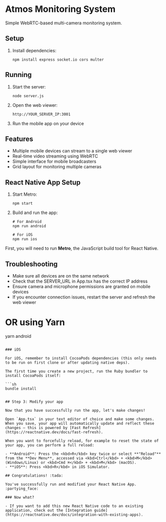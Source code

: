 # Atmos Monitoring System

Simple WebRTC-based multi-camera monitoring system.

## Setup

1. Install dependencies:
   ```
   npm install express socket.io cors multer
   ```

## Running

1. Start the server:
   ```
   node server.js
   ```

2. Open the web viewer:
   ```
   http://YOUR_SERVER_IP:3001
   ```

3. Run the mobile app on your device

## Features

- Multiple mobile devices can stream to a single web viewer
- Real-time video streaming using WebRTC
- Simple interface for mobile broadcasters
- Grid layout for monitoring multiple cameras

## React Native App Setup

1. Start Metro:
   ```
   npm start
   ```

2. Build and run the app:
   ```
   # For Android
   npm run android
   
   # For iOS
   npm run ios
   ```

First, you will need to run **Metro**, the JavaScript build tool for React Native.

## Troubleshooting

- Make sure all devices are on the same network
- Check that the SERVER_URL in App.tsx has the correct IP address
- Ensure camera and microphone permissions are granted on mobile devices
- If you encounter connection issues, restart the server and refresh the web viewer

# OR using Yarn
yarn android
```

### iOS

For iOS, remember to install CocoaPods dependencies (this only needs to be run on first clone or after updating native deps).

The first time you create a new project, run the Ruby bundler to install CocoaPods itself:

```sh
bundle install


## Step 3: Modify your app

Now that you have successfully run the app, let's make changes!

Open `App.tsx` in your text editor of choice and make some changes. When you save, your app will automatically update and reflect these changes — this is powered by [Fast Refresh](https://reactnative.dev/docs/fast-refresh).

When you want to forcefully reload, for example to reset the state of your app, you can perform a full reload:

- **Android**: Press the <kbd>R</kbd> key twice or select **"Reload"** from the **Dev Menu**, accessed via <kbd>Ctrl</kbd> + <kbd>M</kbd> (Windows/Linux) or <kbd>Cmd ⌘</kbd> + <kbd>M</kbd> (macOS).
- **iOS**: Press <kbd>R</kbd> in iOS Simulator.

## Congratulations! :tada:

You've successfully run and modified your React Native App. :partying_face:

### Now what?

- If you want to add this new React Native code to an existing application, check out the [Integration guide](https://reactnative.dev/docs/integration-with-existing-apps).

